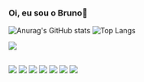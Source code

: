 ### Oi, eu sou o Bruno👋


![Anurag's GitHub stats](https://github-readme-stats.vercel.app/api?username=Bruno-Ces4r&show_icons=true&theme=tokyonight)
![Top Langs](https://github-readme-stats.vercel.app/api/top-langs/?username=Bruno-Ces4r&layout=compact&theme=tokyonight)

![](https://komarev.com/ghpvc/?username=Bruno-Ces4r&color=blue)
##
 
<div> 
 
  <img src="https://img.shields.io/badge/HTML5-E34F26?style=for-the-badge&logo=html5&logoColor=white" target="_blank">
  <img src="https://img.shields.io/badge/CSS3-1572B6?style=for-the-badge&logo=css3&logoColor=white" target="_blank">
  <img src="https://img.shields.io/badge/JavaScript-323330?style=for-the-badge&logo=javascript&logoColor=F7DF1E" target="_blank">
  <img src="https://img.shields.io/badge/Python-14354C?style=for-the-badge&logo=python&logoColor=green" target="_blank">
  <img src="https://img.shields.io/badge/PHP-777BB4?style=for-the-badge&logo=php&logoColor=white" target="_blank">
  <img src="https://img.shields.io/badge/MySQL-00000F?style=for-the-badge&logo=mysql&logoColor=white" target="_blank">
  <img src="https://img.shields.io/badge/angular-ff0000?style=for-the-badge&logo=angular&logoColor=white" target="_blank">
  
  </div>
